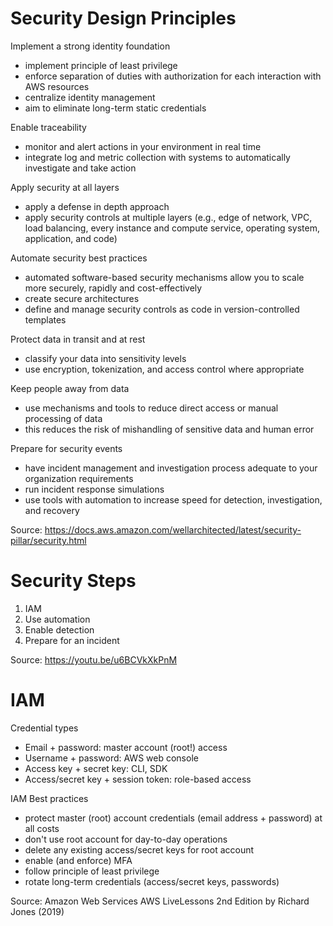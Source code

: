 # Security Design Principles

Implement a strong identity foundation

* implement principle of least privilege
* enforce separation of duties with authorization for each interaction with AWS resources
* centralize identity management
* aim to eliminate long-term static credentials

Enable traceability

* monitor and alert actions in your environment in real time
* integrate log and metric collection with systems to automatically investigate and take action

Apply security at all layers

* apply a defense in depth approach 
* apply security controls at multiple layers (e.g., edge of network, VPC, load balancing, every instance and compute service, operating system, application, and code)

Automate security best practices

* automated software-based security mechanisms allow you to scale more securely, rapidly and cost-effectively
* create secure architectures
* define and manage security controls as code in version-controlled templates

Protect data in transit and at rest

* classify your data into sensitivity levels
* use encryption, tokenization, and access control where appropriate

Keep people away from data

* use mechanisms and tools to reduce direct access or manual processing of data
* this reduces the risk of mishandling of sensitive data and human error 

Prepare for security events

* have incident management and investigation process adequate to your organization requirements
* run incident response simulations
* use tools with automation to increase speed for detection, investigation, and recovery

Source: https://docs.aws.amazon.com/wellarchitected/latest/security-pillar/security.html

# Security Steps

1. IAM
2. Use automation
3. Enable detection
4. Prepare for an incident

Source: https://youtu.be/u6BCVkXkPnM

# IAM

Credential types

* Email + password: master account (root!) access
* Username + password: AWS web console
* Access key + secret key: CLI, SDK
* Access/secret key + session token: role-based access

IAM Best practices

* protect master (root) account credentials (email address + password) at all costs
* don't use root account for day-to-day operations
* delete any existing access/secret keys for root account
* enable (and enforce) MFA
* follow principle of least privilege
* rotate long-term credentials (access/secret keys, passwords)

Source: Amazon Web Services AWS LiveLessons 2nd Edition by Richard Jones (2019)

